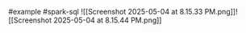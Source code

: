 #example #spark-sql 
![[Screenshot 2025-05-04 at 8.15.33 PM.png]]![[Screenshot 2025-05-04 at 8.15.44 PM.png]]

